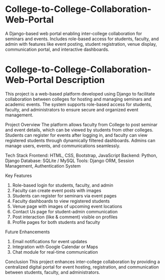 # College-to-College-Collaboration-Web-Portal
A Django-based web portal enabling inter-college collaboration for seminars and events. Includes role-based access for students, faculty, and admin with features like event posting, student registration, venue display, communication portal, and interactive dashboards.

# College-to-College-Collaboration-Web-Portal Description
This project is a web-based platform developed using Django to facilitate collaboration between colleges for hosting and managing seminars and academic events. The system supports role-based access for students, faculty, and administrators to ensure secure and organized event management.

Project Overview
The platform allows faculty from College to post seminar and event details, which can be viewed by students from other colleges. Students can register for events after logging in, and faculty can view registered students through dynamically filtered dashboards. Admins can manage users, events, and communications seamlessly.

Tech Stack
Frontend: HTML, CSS, Bootstrap, JavaScript
Backend: Python, Django
Database: SQLite / MySQL
Tools: Django ORM, Session Management, Authentication System

Key Features
1. Role-based login for students, faculty, and admin
2. Faculty can create event posts with images
3. Students can register for seminars via event pages
4. Faculty dashboards to view registered students
5. Venue page with images of upcoming event locations
6. Contact Us page for student-admin communication
7. Post interaction (like & comment) visible on profiles
8. Profile pages for both students and faculty

Future Enhancements
1. Email notifications for event updates
2. Integration with Google Calendar or Maps
3. Chat module for real-time communication

Conclusion
This project enhances inter-college collaboration by providing a centralized digital portal for event hosting, registration, and communication between students, faculty, and administrators.
